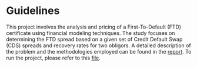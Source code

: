 # Guidelines
This project involves the analysis and pricing of a First-To-Default (FTD) certificate using financial modeling techniques. The study focuses on determining the FTD spread based on a given set of Credit Default Swap (CDS) spreads and recovery rates for two obligors. A detailed description of the problem and the methodologies employed can be found in the [report](https://github.com/alehowe/First-To-Default-Pricing/blob/main/Report_First_To_Default_Pricing.pdf).
To run the project, please refer to this [file](https://github.com/alehowe/First-To-Default-Pricing/blob/main/runFirstToDefaultPricing.m).

